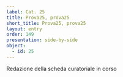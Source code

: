 ```yaml
---
label: Cat. 25
title: Prova25, prova25
short_title: Prova25, prova25
layout: entry
order: 149
presentation: side-by-side
object:
  - id: 25
---
```


Redazione della scheda curatoriale in corso
